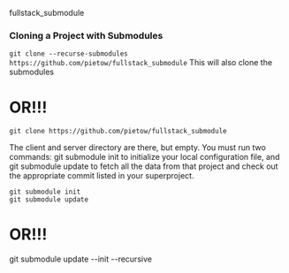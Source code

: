 fullstack_submodule

### Cloning a Project with Submodules

`git clone --recurse-submodules https://github.com/pietow/fullstack_submodule`
This will also clone the submodules

# OR!!!


`git clone https://github.com/pietow/fullstack_submodule`

The client and server directory are there, but empty.  You must run two commands: git submodule init to initialize your local configuration file, and git submodule update to fetch all the data from that project and check out the appropriate commit listed in your superproject.

``` 
git submodule init
git submodule update
```

# OR!!!

git submodule update --init --recursive

